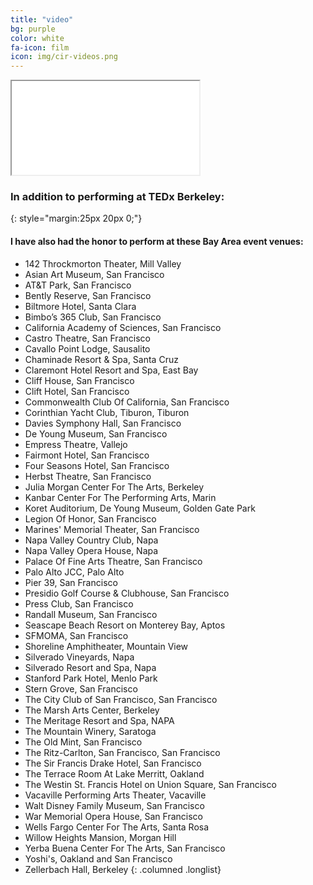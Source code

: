 ```yaml
---
title: "video"
bg: purple
color: white
fa-icon: film
icon: img/cir-videos.png
---
```


<div class="icontain"><iframe src="//www.youtube.com/embed/S55cjzSlssc" allowfullscreen></iframe></div>

### In addition to performing at TEDx Berkeley:
{: style="margin:25px 20px 0;"}

#### **I have also had the honor to perform at these Bay Area event venues:**

- 142 Throckmorton Theater, Mill Valley
- Asian Art Museum, San Francisco
- AT&T Park, San Francisco
- Bently Reserve, San Francisco
- Biltmore Hotel, Santa Clara
- Bimbo’s 365 Club, San Francisco
- California Academy of Sciences, San Francisco
- Castro Theatre, San Francisco
- Cavallo Point Lodge, Sausalito
- Chaminade Resort & Spa, Santa Cruz
- Claremont Hotel Resort and Spa, East Bay
- Cliff House, San Francisco
- Clift Hotel, San Francisco
- Commonwealth Club Of California, San Francisco
- Corinthian Yacht Club, Tiburon, Tiburon
- Davies Symphony Hall, San Francisco
- De Young Museum, San Francisco
- Empress Theatre, Vallejo
- Fairmont Hotel,  San Francisco
- Four Seasons Hotel, San Francisco
- Herbst Theatre, San Francisco
- Julia Morgan Center For The Arts, Berkeley
- Kanbar Center For The Performing Arts, Marin
- Koret Auditorium, De Young Museum, Golden Gate Park
- Legion Of Honor, San Francisco
- Marines' Memorial Theater, San Francisco
- Napa Valley Country Club, Napa
- Napa Valley Opera House, Napa
- Palace Of Fine Arts Theatre, San Francisco
- Palo Alto JCC, Palo Alto
- Pier 39, San Francisco
- Presidio Golf Course & Clubhouse, San Francisco
- Press Club, San Francisco
- Randall Museum, San Francisco
- Seascape Beach Resort on Monterey Bay, Aptos
- SFMOMA, San Francisco
- Shoreline Amphitheater, Mountain View
- Silverado Vineyards, Napa
- Silverado Resort and Spa, Napa
- Stanford Park Hotel, Menlo Park
- Stern Grove, San Francisco
- The City Club of San Francisco, San Francisco
- The Marsh Arts Center, Berkeley
- The Meritage Resort and Spa, NAPA
- The Mountain Winery, Saratoga
- The Old Mint, San Francisco
- The Ritz-Carlton, San Francisco, San Francisco
- The Sir Francis Drake Hotel, San Francisco
- The Terrace Room At Lake Merritt, Oakland
- The Westin St. Francis Hotel on Union Square, San Francisco
- Vacaville Performing Arts Theater, Vacaville
- Walt Disney Family Museum, San Francisco
- War Memorial Opera House, San Francisco
- Wells Fargo Center For The Arts, Santa Rosa
- Willow Heights Mansion, Morgan Hill
- Yerba Buena Center For The Arts, San Francisco
- Yoshi's, Oakland and San Francisco
- Zellerbach Hall, Berkeley
{: .columned .longlist}

